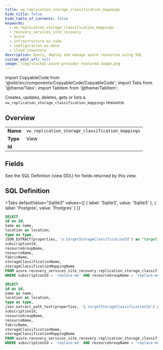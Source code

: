 ```yaml
--- 
title: vw_replication_storage_classification_mappings
hide_title: false
hide_table_of_contents: false
keywords:
  - vw_replication_storage_classification_mappings
  - recovery_services_site_recovery
  - azure
  - infrastructure-as-code
  - configuration-as-data
  - cloud inventory
description: Query, deploy and manage azure resources using SQL
custom_edit_url: null
image: /img/stackql-azure-provider-featured-image.png
---
```


import CopyableCode from '@site/src/components/CopyableCode/CopyableCode';
import Tabs from '@theme/Tabs';
import TabItem from '@theme/TabItem';

Creates, updates, deletes, gets or lists a <code>vw_replication_storage_classification_mappings</code> resource.

## Overview
<table><tbody>
<tr><td><b>Name</b></td><td><code>vw_replication_storage_classification_mappings</code></td></tr>
<tr><td><b>Type</b></td><td>View</td></tr>
<tr><td><b>Id</b></td><td><CopyableCode code="azure.recovery_services_site_recovery.vw_replication_storage_classification_mappings" /></td></tr>
</tbody></table>

## Fields

See the SQL Definition (view DDL) for fields returned by this view.

## SQL Definition

<Tabs
defaultValue="Sqlite3"
values={[
{ label: 'Sqlite3', value: 'Sqlite3' },
{ label: 'Postgres', value: 'Postgres' }
]}
>
<TabItem value="Sqlite3">

```sql
SELECT
id as id,
name as name,
location as location,
type as type,
JSON_EXTRACT(properties, '$.targetStorageClassificationId') as "target_storage_classification_id",
subscriptionId,
resourceGroupName,
resourceName,
fabricName,
storageClassificationName,
storageClassificationMappingName
FROM azure.recovery_services_site_recovery.replication_storage_classification_mappings
WHERE subscriptionId = 'replace-me' AND resourceGroupName = 'replace-me' AND resourceName = 'replace-me';
```

</TabItem>
<TabItem value="Postgres">

```sql
SELECT
id as id,
name as name,
location as location,
type as type,
json_extract_path_text(properties, '$.targetStorageClassificationId') as "target_storage_classification_id",
subscriptionId,
resourceGroupName,
resourceName,
fabricName,
storageClassificationName,
storageClassificationMappingName
FROM azure.recovery_services_site_recovery.replication_storage_classification_mappings
WHERE subscriptionId = 'replace-me' AND resourceGroupName = 'replace-me' AND resourceName = 'replace-me';
```

</TabItem>
</Tabs>
